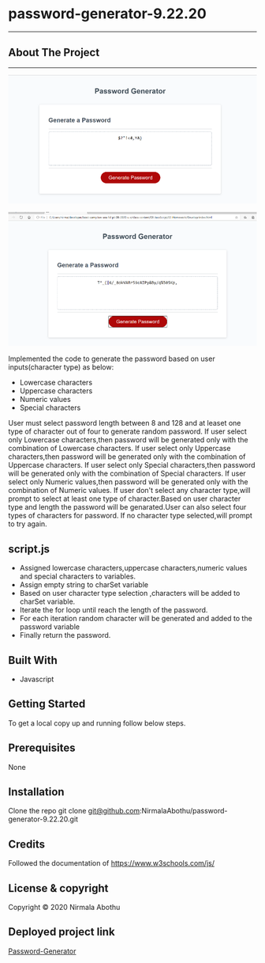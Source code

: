 # password-generator-9.22.20

---

## About The Project

---

![alt text](Images/image1.PNG)

![alt text](Images/image2.PNG)

Implemented the code to generate the password based on user inputs(character type) as below:

-    Lowercase characters
-    Uppercase characters
-    Numeric values
-    Special characters

User must select password length between 8 and 128 and at leaset one type of character out of four to generate random password.
If user select only Lowercase characters,then password will be generated only with the combination of Lowercase characters.
If user select only Uppercase characters,then password will be generated only with the combination of Uppercase characters.
If user select only Special characters,then password will be generated only with the combination of Special characters.
If user select only Numeric values,then password will be generated only with the combination of Numeric values.
If user don't select any character type,will prompt to select at least one type of character.Based on user character type and length the password will be genarated.User can also select four types of characters for password.
If no character type selected,will prompt to try again.

## script.js

-    Assigned lowercase characters,uppercase characters,numeric values and special characters to variables.
-    Assign empty string to charSet variable
-    Based on user character type selection ,characters will be added to charSet variable.
-    Iterate the for loop until reach the length of the password.
-    For each iteration random character will be generated and added to the password variable
-    Finally return the password.

## Built With

-    Javascript

## Getting Started

To get a local copy up and running follow below steps.

## Prerequisites

None

## Installation

Clone the repo
git clone git@github.com:NirmalaAbothu/password-generator-9.22.20.git

## Credits

Followed the documentation of https://www.w3schools.com/js/

## License & copyright

Copyright © 2020 Nirmala Abothu

## Deployed project link

[Password-Generator](https://nirmalaabothu.github.io/password-generator-9.22.20/)
